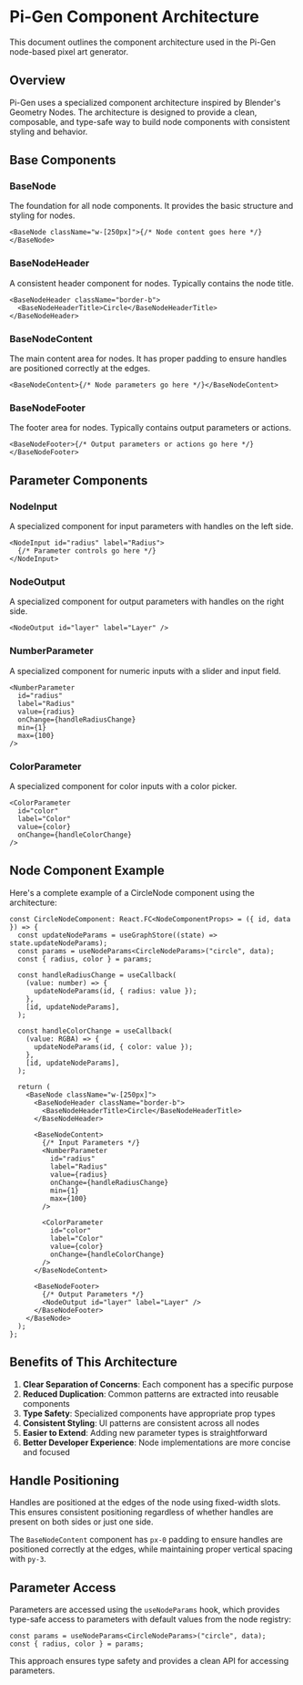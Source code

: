 # Pi-Gen Component Architecture

This document outlines the component architecture used in the Pi-Gen node-based pixel art generator.

## Overview

Pi-Gen uses a specialized component architecture inspired by Blender's Geometry Nodes. The architecture is designed to provide a clean, composable, and type-safe way to build node components with consistent styling and behavior.

## Base Components

### BaseNode

The foundation for all node components. It provides the basic structure and styling for nodes.

```tsx
<BaseNode className="w-[250px]">{/* Node content goes here */}</BaseNode>
```

### BaseNodeHeader

A consistent header component for nodes. Typically contains the node title.

```tsx
<BaseNodeHeader className="border-b">
  <BaseNodeHeaderTitle>Circle</BaseNodeHeaderTitle>
</BaseNodeHeader>
```

### BaseNodeContent

The main content area for nodes. It has proper padding to ensure handles are positioned correctly at the edges.

```tsx
<BaseNodeContent>{/* Node parameters go here */}</BaseNodeContent>
```

### BaseNodeFooter

The footer area for nodes. Typically contains output parameters or actions.

```tsx
<BaseNodeFooter>{/* Output parameters or actions go here */}</BaseNodeFooter>
```

## Parameter Components

### NodeInput

A specialized component for input parameters with handles on the left side.

```tsx
<NodeInput id="radius" label="Radius">
  {/* Parameter controls go here */}
</NodeInput>
```

### NodeOutput

A specialized component for output parameters with handles on the right side.

```tsx
<NodeOutput id="layer" label="Layer" />
```

### NumberParameter

A specialized component for numeric inputs with a slider and input field.

```tsx
<NumberParameter
  id="radius"
  label="Radius"
  value={radius}
  onChange={handleRadiusChange}
  min={1}
  max={100}
/>
```

### ColorParameter

A specialized component for color inputs with a color picker.

```tsx
<ColorParameter
  id="color"
  label="Color"
  value={color}
  onChange={handleColorChange}
/>
```

## Node Component Example

Here's a complete example of a CircleNode component using the architecture:

```tsx
const CircleNodeComponent: React.FC<NodeComponentProps> = ({ id, data }) => {
  const updateNodeParams = useGraphStore((state) => state.updateNodeParams);
  const params = useNodeParams<CircleNodeParams>("circle", data);
  const { radius, color } = params;

  const handleRadiusChange = useCallback(
    (value: number) => {
      updateNodeParams(id, { radius: value });
    },
    [id, updateNodeParams],
  );

  const handleColorChange = useCallback(
    (value: RGBA) => {
      updateNodeParams(id, { color: value });
    },
    [id, updateNodeParams],
  );

  return (
    <BaseNode className="w-[250px]">
      <BaseNodeHeader className="border-b">
        <BaseNodeHeaderTitle>Circle</BaseNodeHeaderTitle>
      </BaseNodeHeader>

      <BaseNodeContent>
        {/* Input Parameters */}
        <NumberParameter
          id="radius"
          label="Radius"
          value={radius}
          onChange={handleRadiusChange}
          min={1}
          max={100}
        />

        <ColorParameter
          id="color"
          label="Color"
          value={color}
          onChange={handleColorChange}
        />
      </BaseNodeContent>

      <BaseNodeFooter>
        {/* Output Parameters */}
        <NodeOutput id="layer" label="Layer" />
      </BaseNodeFooter>
    </BaseNode>
  );
};
```

## Benefits of This Architecture

1. **Clear Separation of Concerns**: Each component has a specific purpose
2. **Reduced Duplication**: Common patterns are extracted into reusable components
3. **Type Safety**: Specialized components have appropriate prop types
4. **Consistent Styling**: UI patterns are consistent across all nodes
5. **Easier to Extend**: Adding new parameter types is straightforward
6. **Better Developer Experience**: Node implementations are more concise and focused

## Handle Positioning

Handles are positioned at the edges of the node using fixed-width slots. This ensures consistent positioning regardless of whether handles are present on both sides or just one side.

The `BaseNodeContent` component has `px-0` padding to ensure handles are positioned correctly at the edges, while maintaining proper vertical spacing with `py-3`.

## Parameter Access

Parameters are accessed using the `useNodeParams` hook, which provides type-safe access to parameters with default values from the node registry:

```tsx
const params = useNodeParams<CircleNodeParams>("circle", data);
const { radius, color } = params;
```

This approach ensures type safety and provides a clean API for accessing parameters.
